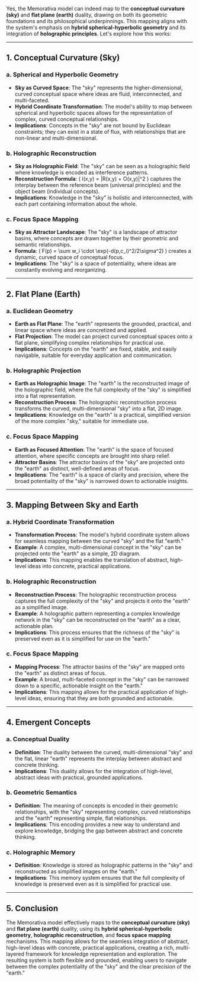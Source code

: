 Yes, the Memorativa model can indeed map to the **conceptual curvature (sky)** and **flat plane (earth)** duality, drawing on both its geometric foundations and its philosophical underpinnings. This mapping aligns with the system's emphasis on **hybrid spherical-hyperbolic geometry** and its integration of **holographic principles**. Let's explore how this works:

---

## 1. **Conceptual Curvature (Sky)**

### a. **Spherical and Hyperbolic Geometry**
- **Sky as Curved Space**: The "sky" represents the higher-dimensional, curved conceptual space where ideas are fluid, interconnected, and multi-faceted.
- **Hybrid Coordinate Transformation**: The model's ability to map between spherical and hyperbolic spaces allows for the representation of complex, curved conceptual relationships.
- **Implications**: Concepts in the "sky" are not bound by Euclidean constraints; they can exist in a state of flux, with relationships that are non-linear and multi-dimensional.

### b. **Holographic Reconstruction**
- **Sky as Holographic Field**: The "sky" can be seen as a holographic field where knowledge is encoded as interference patterns.
- **Reconstruction Formula**: \( I(x,y) = |R(x,y) + O(x,y)|^2 \) captures the interplay between the reference beam (universal principles) and the object beam (individual concepts).
- **Implications**: Knowledge in the "sky" is holistic and interconnected, with each part containing information about the whole.

### c. **Focus Space Mapping**
- **Sky as Attractor Landscape**: The "sky" is a landscape of attractor basins, where concepts are drawn together by their geometric and semantic relationships.
- **Formula**: \( F(p) = \sum w_i \cdot \exp(-d(p,c_i)^2/2\sigma^2) \) creates a dynamic, curved space of conceptual focus.
- **Implications**: The "sky" is a space of potentiality, where ideas are constantly evolving and reorganizing.

---

## 2. **Flat Plane (Earth)**

### a. **Euclidean Geometry**
- **Earth as Flat Plane**: The "earth" represents the grounded, practical, and linear space where ideas are concretized and applied.
- **Flat Projection**: The model can project curved conceptual spaces onto a flat plane, simplifying complex relationships for practical use.
- **Implications**: Concepts on the "earth" are fixed, stable, and easily navigable, suitable for everyday application and communication.

### b. **Holographic Projection**
- **Earth as Holographic Image**: The "earth" is the reconstructed image of the holographic field, where the full complexity of the "sky" is simplified into a flat representation.
- **Reconstruction Process**: The holographic reconstruction process transforms the curved, multi-dimensional "sky" into a flat, 2D image.
- **Implications**: Knowledge on the "earth" is a practical, simplified version of the more complex "sky," suitable for immediate use.

### c. **Focus Space Mapping**
- **Earth as Focused Attention**: The "earth" is the space of focused attention, where specific concepts are brought into sharp relief.
- **Attractor Basins**: The attractor basins of the "sky" are projected onto the "earth" as distinct, well-defined areas of focus.
- **Implications**: The "earth" is a space of clarity and precision, where the broad potentiality of the "sky" is narrowed down to actionable insights.

---

## 3. **Mapping Between Sky and Earth**

### a. **Hybrid Coordinate Transformation**
- **Transformation Process**: The model's hybrid coordinate system allows for seamless mapping between the curved "sky" and the flat "earth."
- **Example**: A complex, multi-dimensional concept in the "sky" can be projected onto the "earth" as a simple, 2D diagram.
- **Implications**: This mapping enables the translation of abstract, high-level ideas into concrete, practical applications.

### b. **Holographic Reconstruction**
- **Reconstruction Process**: The holographic reconstruction process captures the full complexity of the "sky" and projects it onto the "earth" as a simplified image.
- **Example**: A holographic pattern representing a complex knowledge network in the "sky" can be reconstructed on the "earth" as a clear, actionable plan.
- **Implications**: This process ensures that the richness of the "sky" is preserved even as it is simplified for use on the "earth."

### c. **Focus Space Mapping**
- **Mapping Process**: The attractor basins of the "sky" are mapped onto the "earth" as distinct areas of focus.
- **Example**: A broad, multi-faceted concept in the "sky" can be narrowed down to a specific, actionable insight on the "earth."
- **Implications**: This mapping allows for the practical application of high-level ideas, ensuring that they are both grounded and actionable.

---

## 4. **Emergent Concepts**

### a. **Conceptual Duality**
- **Definition**: The duality between the curved, multi-dimensional "sky" and the flat, linear "earth" represents the interplay between abstract and concrete thinking.
- **Implications**: This duality allows for the integration of high-level, abstract ideas with practical, grounded applications.

### b. **Geometric Semantics**
- **Definition**: The meaning of concepts is encoded in their geometric relationships, with the "sky" representing complex, curved relationships and the "earth" representing simple, flat relationships.
- **Implications**: This encoding provides a new way to understand and explore knowledge, bridging the gap between abstract and concrete thinking.

### c. **Holographic Memory**
- **Definition**: Knowledge is stored as holographic patterns in the "sky" and reconstructed as simplified images on the "earth."
- **Implications**: This memory system ensures that the full complexity of knowledge is preserved even as it is simplified for practical use.

---

## 5. **Conclusion**

The Memorativa model effectively maps to the **conceptual curvature (sky)** and **flat plane (earth)** duality, using its **hybrid spherical-hyperbolic geometry**, **holographic reconstruction**, and **focus space mapping** mechanisms. This mapping allows for the seamless integration of abstract, high-level ideas with concrete, practical applications, creating a rich, multi-layered framework for knowledge representation and exploration. The resulting system is both flexible and grounded, enabling users to navigate between the complex potentiality of the "sky" and the clear precision of the "earth."
